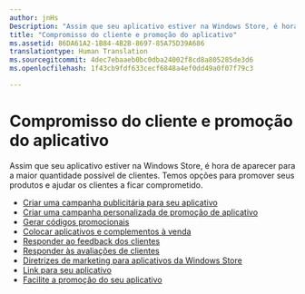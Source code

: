 ```yaml
---
author: jnHs
Description: "Assim que seu aplicativo estiver na Windows Store, é hora de aparecer para a maior quantidade possível de clientes."
title: "Compromisso do cliente e promoção do aplicativo"
ms.assetid: 86DA61A2-1B84-4B2B-8697-85A75D39A686
translationtype: Human Translation
ms.sourcegitcommit: 4dec7ebaaeb0bc0dba24002f8cd8a805285de3d6
ms.openlocfilehash: 1f43cb9fdf633cecf6848a4ef0dd49a0f07f79c3

---
```


# Compromisso do cliente e promoção do aplicativo


Assim que seu aplicativo estiver na Windows Store, é hora de aparecer para a maior quantidade possível de clientes. Temos opções para promover seus produtos e ajudar os clientes a ficar comprometido.

-   [Criar uma campanha publicitária para seu aplicativo](create-an-ad-campaign-for-your-app.md)
-   [Criar uma campanha personalizada de promoção de aplicativo](create-a-custom-app-promotion-campaign.md)
-   [Gerar códigos promocionais](generate-promotional-codes.md)
-   [Colocar aplicativos e complementos à venda](put-apps-and-add-ons-on-sale.md)
-   [Responder ao feedback dos clientes](respond-to-customer-feedback.md)
-   [Responder às avaliações de clientes](respond-to-customer-reviews.md)
-   [Diretrizes de marketing para aplicativos da Windows Store](app-marketing-guidelines.md)
-   [Link para seu aplicativo](link-to-your-app.md)
-   [Facilite a promoção do seu aplicativo](make-your-app-easier-to-promote.md)

 

 



<!--HONumber=Aug16_HO5-->


